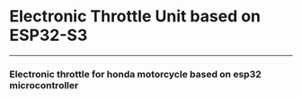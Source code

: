 # Electronic Throttle Unit based on ESP32-S3

--------------
### Electronic throttle for honda motorcycle based on esp32 microcontroller
